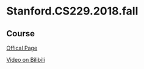 # Stanford.CS229.2018.fall

## Course

[Offical Page](http://cs229.stanford.edu/syllabus-autumn2018.html)

[Video on Bilibili](https://www.bilibili.com/video/BV1JE411w7Ub)

